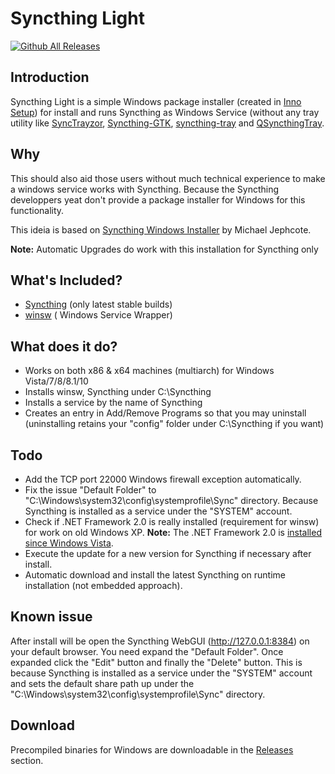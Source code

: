 # Syncthing Light

[![Github All Releases](https://img.shields.io/github/downloads/maxwelleite/syncthinglight/total.svg)](https://github.com/maxwelleite/syncthinglight/releases)

## Introduction

Syncthing Light is a simple Windows package installer (created in [Inno Setup](http://www.jrsoftware.org/isinfo.php)) for install and runs Syncthing as Windows Service (without any tray utility like [SyncTrayzor](https://github.com/canton7/SyncTrayzor), [Syncthing-GTK](https://github.com/syncthing/syncthing-gtk), [syncthing-tray](https://github.com/alex2108/syncthing-tray) and [QSyncthingTray](https://github.com/sieren/QSyncthingTray).

## Why

This should also aid those users without much technical experience to make a windows service works with Syncthing. Because the Syncthing developpers yeat don't provide a package installer for Windows for this functionality.

This ideia is based on [Syncthing Windows Installer](https://forum.syncthing.net/t/syncthing-windows-installer/2009) by Michael Jephcote.

**Note:** Automatic Upgrades do work with this installation for Syncthing only

## What's Included?

* [Syncthing](https://github.com/syncthing) (only latest stable builds)
* [winsw](https://github.com/kohsuke/winsw) ( Windows Service Wrapper)

## What does it do?

* Works on both x86 & x64 machines (multiarch) for Windows Vista/7/8/8.1/10
* Installs winsw, Syncthing under C:\Syncthing
* Installs a service by the name of Syncthing
* Creates an entry in Add/Remove Programs so that you may uninstall (uninstalling retains your "config" folder under C:\Syncthing if you want)

## Todo

* Add the TCP port 22000 Windows firewall exception automatically.
* Fix the issue "Default Folder" to "C:\Windows\system32\config\systemprofile\Sync" directory. Because Syncthing is installed as a service under the "SYSTEM" account.
* Check if .NET Framework 2.0 is really installed (requirement for winsw) for work on old Windows XP. **Note:** The .NET Framework 2.0 is [installed since Windows Vista](https://blogs.msdn.microsoft.com/astebner/2007/03/14/mailbag-what-version-of-the-net-framework-is-included-in-what-version-of-the-os/).
* Execute the update for a new version for Syncthing if necessary after install.
* Automatic download and install the latest Syncthing on runtime installation (not embedded approach).

## Known issue

After install will be open the Syncthing WebGUI (http://127.0.0.1:8384) on your default browser. You need expand the "Default Folder". Once expanded click the "Edit" button and finally the "Delete" button. This is because Syncthing is installed as a service under the "SYSTEM" account and sets the default share path up under the "C:\Windows\system32\config\systemprofile\Sync" directory.

## Download

Precompiled binaries for Windows are downloadable in the [Releases](https://github.com/maxwelleite/syncthinglight/releases) section.
